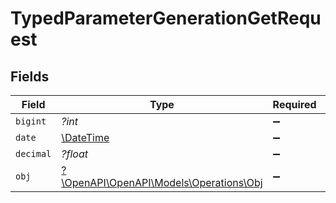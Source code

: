 # TypedParameterGenerationGetRequest


## Fields

| Field                                                                     | Type                                                                      | Required                                                                  | Description                                                               |
| ------------------------------------------------------------------------- | ------------------------------------------------------------------------- | ------------------------------------------------------------------------- | ------------------------------------------------------------------------- |
| `bigint`                                                                  | *?int*                                                                    | :heavy_minus_sign:                                                        | N/A                                                                       |
| `date`                                                                    | [\DateTime](https://www.php.net/manual/en/class.datetime.php)             | :heavy_minus_sign:                                                        | N/A                                                                       |
| `decimal`                                                                 | *?float*                                                                  | :heavy_minus_sign:                                                        | N/A                                                                       |
| `obj`                                                                     | [?\OpenAPI\OpenAPI\Models\Operations\Obj](../../Models/Operations/Obj.md) | :heavy_minus_sign:                                                        | N/A                                                                       |